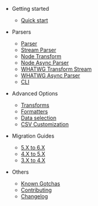 - Getting started

  - [Quick start](quick-start.md)

- Parsers

  - [Parser](parsers/parser.md)
  - [Stream Parser](parsers/stream-parser.md)
  - [Node Transform](parsers/node-transform.md)
  - [Node Async Parser](parsers/node-async-parser.md)
  - [WHATWG Transform Stream](parsers/whatwg-transform-stream.md)
  - [WHATWG Async Parser](parsers/whatwg-async-parser.md)
  - [CLI](parsers/cli.md)

- Advanced Options

  - [Transforms](advanced-options/transforms.md)
  - [Formatters](advanced-options/formatters.md)
  - [Data selection](advanced-options/data-selection.md)
  - [CSV Customization](advanced-options/csv-customization.md)

- Migration Guides
  - [5.X to 6.X](migration-guides/5-to-6.md)
  - [4.X to 5.X](migration-guides/4-to-5.md)
  - [3.X to 4.X](migration-guides/3-to-4.md)

- Others
  - [Known Gotchas](others/known-gotchas.md)
  - [Contributing](others/contributing.md)
  - [Changelog](others/changelog.md)